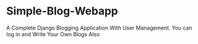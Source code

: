 # Simple-Blog-Webapp
A Complete Django Blogging Application With User Management. You can log in and Write Your Own Blogs Also
